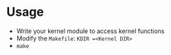 # Usage
- Write your kernel module to access kernel functions
- Modify the `Makefile`: `KDIR =<Kernel DIR>` 
- `make` 
